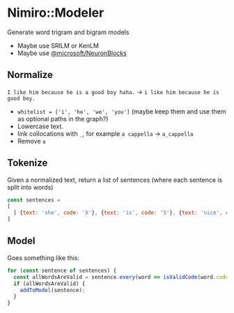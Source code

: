# Nimiro::Modeler
Generate word trigram and bigram models

- Maybe use SRILM or KenLM
- Maybe use [@microsoft/NeuronBlocks](https://github.com/microsoft/NeuronBlocks)

## Normalize
`I like him because he is a good boy haha.` -> `i like him because he is good boy.`

- `whitelist = ['i', 'he', 'we', 'you']` (maybe keep them and use them as optional paths in the graph?)
- Lowercase text.
- link collocations with `_`, for example `a cappella` -> `a_cappella`
- Remove `a`

## Tokenize
Given a normalized text, return a list of sentences (where each sentence is split into words)

```js
const sentences =
[
  [ {text: 'she', code: 'X'}, {text: 'is', code: 'S'}, {text: 'nice', code: 'NS'} ]
]
```

## Model

Goes something like this:

```js
for (const sentence of sentences) {
  const allWordsAreValid = sentence.every(word => isValidCode(word.code));
  if (allWordsAreValid) {
    addToModel(sentence);
  }
}
```

